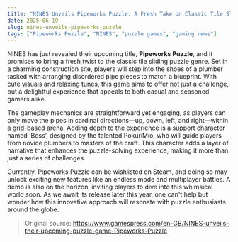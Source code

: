 ```yaml
---
title: "NINES Unveils Pipeworks Puzzle: A Fresh Take on Classic Tile Sliding Games"
date: 2025-06-19
slug: nines-unveils-pipeworks-puzzle
tags: ["Pipeworks Puzzle", "NINES", "puzzle games", "gaming news"]
---
```


NINES has just revealed their upcoming title, **Pipeworks Puzzle**, and it promises to bring a fresh twist to the classic tile sliding puzzle genre. Set in a charming construction site, players will step into the shoes of a plumber tasked with arranging disordered pipe pieces to match a blueprint. With cute visuals and relaxing tunes, this game aims to offer not just a challenge, but a delightful experience that appeals to both casual and seasoned gamers alike.

The gameplay mechanics are straightforward yet engaging, as players can only move the pipes in cardinal directions—up, down, left, and right—within a grid-based arena. Adding depth to the experience is a support character named ‘Boss’, designed by the talented PokuriMio, who will guide players from novice plumbers to masters of the craft. This character adds a layer of narrative that enhances the puzzle-solving experience, making it more than just a series of challenges.

Currently, Pipeworks Puzzle can be wishlisted on Steam, and doing so may unlock exciting new features like an endless mode and multiplayer battles. A demo is also on the horizon, inviting players to dive into this whimsical world soon. As we await its release later this year, one can't help but wonder how this innovative approach will resonate with puzzle enthusiasts around the globe.

> Original source: https://www.gamespress.com/en-GB/NINES-unveils-their-upcoming-puzzle-game-Pipeworks-Puzzle